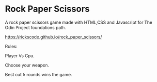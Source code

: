 # Rock Paper Scissors 

A rock paper scissors game made with HTML,CSS and Javascript for The Odin Project foundations path. 

https://rickscode.github.io/rock_paper_scissors/

Rules:

Player Vs Cpu.

Choose your weapon.

Best out 5 rounds wins the game.

